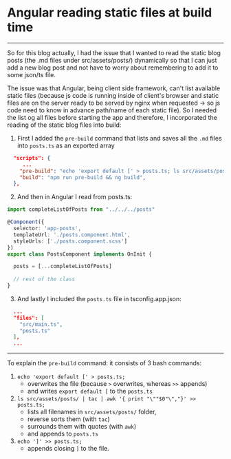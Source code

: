 # Angular reading static files at build time

---

So for this blog actually, I had the issue that I wanted to read the static blog posts
(the .md files under src/assets/posts/) dynamically so that I can just add a new blog post
and not have to worry about remembering to add it to some json/ts file.

The issue was that Angular, being client side framework, can't list available static files (because
js code is running inside of client's browser and static files are on the server ready to be served by nginx when requested 
-> so js code need to know in advance path/name of each static file). 
So I needed the list og all files before starting the app and therefore, I incorporated the reading of the static blog files 
into build:

1. First I added the `pre-build` command that lists and saves all the `.md` files into `posts.ts`
as an exported array
```json
  "scripts": {
     ...
    "pre-build": "echo 'export default [' > posts.ts; ls src/assets/posts/ | tac | awk '{ print \"\\\"\"$0\"\\\",\"}' >> posts.ts; echo ']' >> posts.ts;",
    "build": "npm run pre-build && ng build",
  },
```
2. And then in Angular I read from posts.ts:
```typescript
import completeListOfPosts from "../../../posts"

@Component({
  selector: 'app-posts',
  templateUrl: './posts.component.html',
  styleUrls: ['./posts.component.scss']
})
export class PostsComponent implements OnInit {

  posts = [...completeListOfPosts]
  
  // rest of the class
}
```
3. And lastly I included the `posts.ts` file in tsconfig.app.json:
```json
  ...
  "files": [
    "src/main.ts",
    "posts.ts"
  ],
  ...
```

---

To explain the `pre-build` command: it consists of 3 bash commands:

1. `echo 'export default [' > posts.ts;` 
   - overwrites the file (because `>` overwrites, whereas `>>` appends) 
   - and writes `export default [` to the `posts.ts`
2. `ls src/assets/posts/ | tac | awk '{ print "\""$0"\","}' >> posts.ts;` 
   - lists all filenames in `src/assets/posts/` folder,
   - reverse sorts them (with `tac`)
   - surrounds them with quotes (with `awk`) 
   - and appends to `posts.ts`
3. `echo ']' >> posts.ts;` 
   - appends closing `]` to the file.


